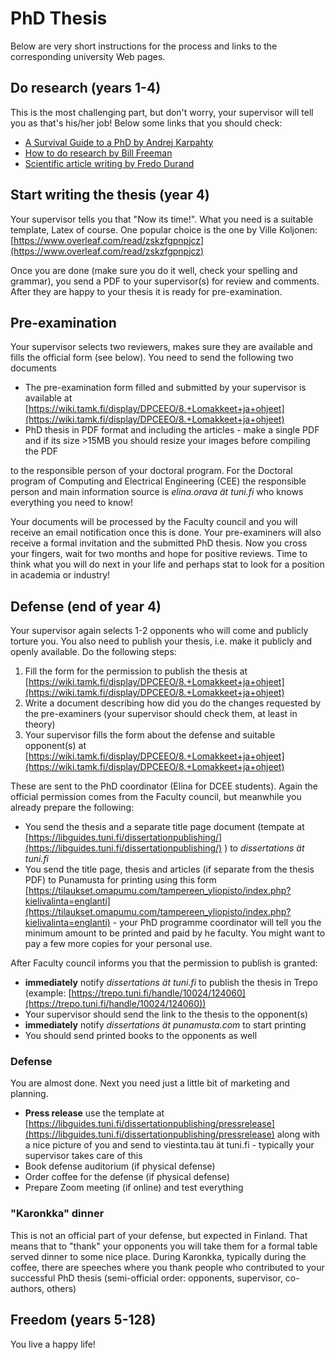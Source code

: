 # PhD Thesis
Below are very short instructions for the process and links to the corresponding university Web pages.

## Do research (years 1-4)
This is the most challenging part, but don't worry, your supervisor will tell you as that's his/her job! Below some links that you should check:

 - [A Survival Guide to a PhD by Andrej Karpahty](http://karpathy.github.io/2016/09/07/phd/)
 - [How to do research by Bill Freeman](http://people.csail.mit.edu/billf/publications/How_To_Do_Research.pdf)
 - [Scientific article writing by Fredo Durand](http://people.csail.mit.edu/fredo/FredoBadWriting.pdf)

## Start writing the thesis (year 4)
Your supervisor tells you that "Now its time!". What you need is a suitable template, Latex of course. One popular choice is the one by Ville Koljonen: [https://www.overleaf.com/read/zskzfgpnpjcz](https://www.overleaf.com/read/zskzfgpnpjcz)

Once you are done (make sure you do it well, check your spelling and grammar), you send a PDF to your supervisor(s) for review and comments. After they are happy to your thesis it is ready for pre-examination.

## Pre-examination 
Your supervisor selects two reviewers, makes sure they are available and fills the official form (see below).
You need to send the following two documents

 - The pre-examination form filled and submitted by your supervisor is available at [https://wiki.tamk.fi/display/DPCEEO/8.+Lomakkeet+ja+ohjeet](https://wiki.tamk.fi/display/DPCEEO/8.+Lomakkeet+ja+ohjeet)
 - PhD thesis in PDF format and including the articles - make a single PDF and if its size >15MB you should resize your images before compiling the PDF

to the responsible person of your doctoral program. For the Doctoral program of Computing and Electrical Engineering (CEE) the responsible person and main information source is *elina.orava ät tuni.fi* who knows everything you need to know!

Your documents will be processed by the Faculty council and you will receive an email notification once this is done. Your pre-examiners will also receive a formal invitation and the submitted PhD thesis. Now you cross your fingers, wait for two months and hope for positive reviews. Time to think what you will do next in your life and perhaps stat to look for a position in academia or industry!

## Defense (end of year 4)
Your supervisor again selects 1-2 opponents who will come and publicly torture you. You also need to publish your thesis, i.e. make it publicly and openly available. Do the following steps:

 1. Fill the form for the permission to publish the thesis at [https://wiki.tamk.fi/display/DPCEEO/8.+Lomakkeet+ja+ohjeet](https://wiki.tamk.fi/display/DPCEEO/8.+Lomakkeet+ja+ohjeet)
 2. Write a document describing how did you do the changes requested by the pre-examiners (your supervisor should check them, at least in theory)
 3. Your supervisor fills the form about the defense and suitable opponent(s) at [https://wiki.tamk.fi/display/DPCEEO/8.+Lomakkeet+ja+ohjeet](https://wiki.tamk.fi/display/DPCEEO/8.+Lomakkeet+ja+ohjeet)

These are sent to the PhD coordinator (Elina for DCEE students). Again the official permission comes from the Faculty council, but meanwhile you already prepare the following:

 - You send the thesis and a separate title page document (tempate at [https://libguides.tuni.fi/dissertationpublishing/](https://libguides.tuni.fi/dissertationpublishing/) ) to *dissertations ät tuni.fi*
 - You send the title page, thesis and articles (if separate from the thesis PDF) to Punamusta for printing using this form [https://tilaukset.omapumu.com/tampereen_yliopisto/index.php?kielivalinta=englanti](https://tilaukset.omapumu.com/tampereen_yliopisto/index.php?kielivalinta=englanti) - your PhD programme coordinator will tell you the minimum amount to be printed and paid by he faculty. You might want to pay a few more copies for your personal use.

After Faculty council informs you that the permission to publish is granted:
 - **immediately** notify *dissertations ät tuni.fi* to publish the thesis in Trepo (example: [https://trepo.tuni.fi/handle/10024/124060](https://trepo.tuni.fi/handle/10024/124060))
 - Your supervisor should send the link to the thesis to the opponent(s)
 - **immediately** notify *dissertations ät punamusta.com* to start printing
 - You should send printed books to the opponents as well

### Defense
You are almost done. Next you need just a little bit of marketing and planning.
 - **Press release** use the template at [https://libguides.tuni.fi/dissertationpublishing/pressrelease](https://libguides.tuni.fi/dissertationpublishing/pressrelease) along with a nice picture of you and send to viestinta.tau ät tuni.fi - typically your supervisor takes care of this
 - Book defense auditorium (if physical defense)
 - Order coffee for the defense (if physical defense)
 - Prepare Zoom meeting (if online) and test everything

### "Karonkka" dinner
This is not an official part of your defense, but expected in Finland. That means that to "thank" your opponents you will take them for a formal table served dinner to some nice place. During Karonkka, typically during the coffee, there are speeches where you thank people who contributed to your successful PhD thesis (semi-official order: opponents, supervisor, co-authors, others) 

## Freedom (years 5-128)

You live a happy life!
